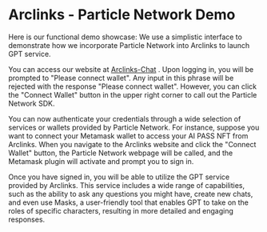 # Arclinks - Particle Network Demo

Here is our functional demo showcase:
We use a simplistic interface to demonstrate how we incorporate Particle Network into Arclinks to launch GPT service.

You can access our website at [Arclinks-Chat](www.arclinks.org) . Upon logging in, you will be prompted to "Please connect wallet". Any input in this phrase will be rejected with the response "Please connect wallet". However, you can click the "Connect Wallet" button in the upper right corner to call out the Particle Network SDK.

You can now authenticate your credentials through a wide selection of services or wallets provided by Particle Network.
For instance, suppose you want to connect your Metamask wallet to access your AI PASS NFT from Arclinks. When you navigate to the Arclinks website and click the "Connect Wallet" button, the Particle Network webpage will be called, and the Metamask plugin will activate and prompt you to sign in.

Once you have signed in, you will be able to utilize the GPT service provided by Arclinks. This service includes a wide range of capabilities, such as the ability to ask any questions you might have, create new chats, and even use Masks, a user-friendly tool that enables GPT to take on the roles of specific characters, resulting in more detailed and engaging responses.
